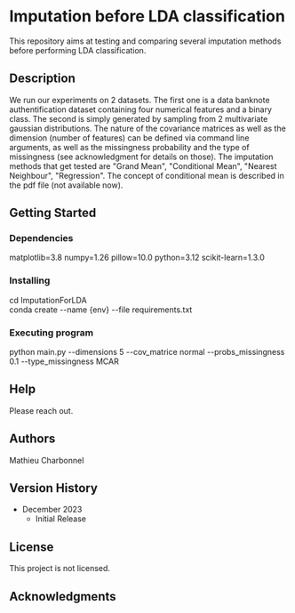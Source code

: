 # Imputation before LDA classification
This repository aims at testing and comparing several imputation methods before performing LDA classification.
## Description
We run our experiments on 2 datasets. The first one is a data banknote authentification dataset containing four numerical features and a binary class.
The second is simply generated by sampling from 2 multivariate gaussian distributions.
The nature of the covariance matrices as well as the dimension (number of features) can be defined via command line arguments, as well as the missingness probability and the type of missingness (see acknowledgment for details on those).
The imputation methods that get tested are "Grand Mean", "Conditional Mean", "Nearest Neighbour", "Regression".
The concept of conditional mean is described in the pdf file (not available now).
## Getting Started
### Dependencies
matplotlib=3.8
numpy=1.26
pillow=10.0
python=3.12
scikit-learn=1.3.0
### Installing
cd ImputationForLDA \
conda create --name {env} --file requirements.txt
### Executing program
python main.py --dimensions 5 --cov_matrice normal --probs_missingness 0.1 --type_missingness MCAR
## Help
Please reach out.
## Authors
Mathieu Charbonnel
## Version History

* December 2023
    * Initial Release

## License
This project is not licensed.

## Acknowledgments
